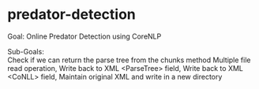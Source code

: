 # predator-detection

Goal: 
Online Predator Detection using CoreNLP

Sub-Goals:  
Check if we can return the parse tree from the chunks method
Multiple file read operation,
Write back to XML \<ParseTree\> field,
Write back to XML \<CoNLL\> field,
Maintain original XML and write in a new directory
